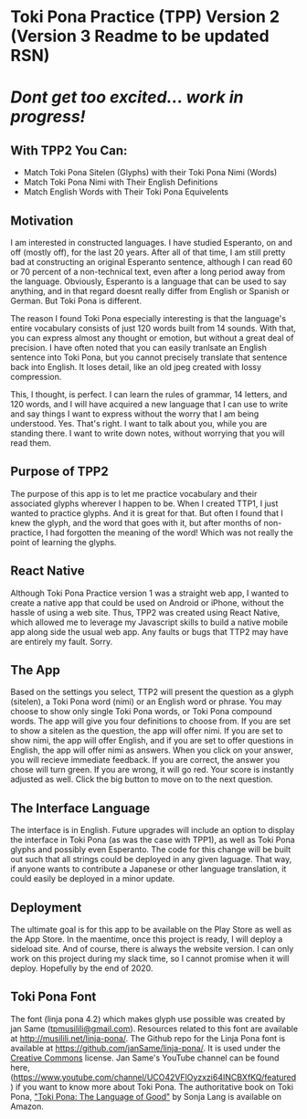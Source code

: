 # Toki Pona Practice (TPP) Version 2 (Version 3 Readme to be updated RSN)

# _Dont get too excited... work in progress!_

## With TPP2 You Can:

- Match Toki Pona Sitelen (Glyphs) with their Toki Pona Nimi (Words)
- Match Toki Pona Nimi with Their English Definitions
- Match English Words with Their Toki Pona Equivelents

## Motivation

I am interested in constructed languages. I have studied Esperanto, on and off (mostly off), for the last 20 years. After all of that time, I am still pretty bad at constructing an original Esperanto sentence, although I can read 60 or 70 percent of a non-technical text, even after a long period away from the language. Obviously, Esperanto is a language that can be used to say anything, and in that regard doesnt really differ from English or Spanish or German. But Toki Pona is different.

The reason I found Toki Pona especially interesting is that the language's entire vocabulary consists of just 120 words built from 14 sounds. With that, you can express almost any thought or emotion, but without a great deal of precision. I have often noted that you can easily tranlsate an English sentence into Toki Pona, but you cannot precisely translate that sentence back into English. It loses detail, like an old jpeg created with lossy compression.

This, I thought, is perfect. I can learn the rules of grammar, 14 letters, and 120 words, and I will have acquired a new language that I can use to write and say things I want to express without the worry that I am being understood. Yes. That's right. I want to talk about you, while you are standing there. I want to write down notes, without worrying that you will read them.

## Purpose of TPP2

The purpose of this app is to let me practice vocabulary and their associated glyphs wherever I happen to be. When I created TTP1, I just wanted to practice glyphs. And it is great for that. But often I found that I knew the glyph, and the word that goes with it, but after months of non-practice, I had forgotten the meaning of the word! Which was not really the point of learning the glyphs.

## React Native

Although Toki Pona Practice version 1 was a straight web app, I wanted to create a native app that could be used on Android or iPhone, without the hassle of using a web site. Thus, TPP2 was created using React Native, which allowed me to leverage my Javascript skills to build a native mobile app along side the usual web app. Any faults or bugs that TTP2 may have are entirely my fault. Sorry.

## The App

Based on the settings you select, TTP2 will present the question as a glyph (sitelen), a Toki Pona word (nimi) or an English word or phrase. You may choose to show only single Toki Pona words, or Toki Pona compound words. The app will give you four definitions to choose from. If you are set to show a sitelen as the question, the app will offer nimi. If you are set to show nimi, the app will offer English, and if you are set to offer questions in English, the app will offer nimi as answers. When you click on your answer, you will recieve immediate feedback. If you are correct, the answer you chose will turn green. If you are wrong, it will go red. Your score is instantly adjusted as well. Click the big button to move on to the next question.

## The Interface Language

The interface is in English. Future upgrades will include an option to display the interface in Toki Pona (as was the case with TPP1), as well as Toki Pona glyphs and possibly even Esperanto. The code for this change will be built out such that all strings could be deployed in any given laguage. That way, if anyone wants to contribute a Japanese or other language translation, it could easily be deployed in a minor update.

## Deployment

The ultimate goal is for this app to be available on the Play Store as well as the App Store. In the maentime, once this project is ready, I will deploy a sideload site. And of course, there is always the website version. I can only work on this project during my slack time, so I cannot promise when it will deploy. Hopefully by the end of 2020.

## Toki Pona Font

The font (linja pona 4.2) which makes glyph use possible was created by jan Same (tpmusilili@gmail.com). Resources related to this font are available at <http://musilili.net/linja-pona/>. The Github repo for the Linja Pona font is available at <https://github.com/janSame/linja-pona/>. It is used under the [Creative Commons](https://creativecommons.org/licenses/by/4.0/legalcode) license. Jan Same's YouTube channel can be found here, (<https://www.youtube.com/channel/UCO42VFlOyzxzi64INCBXfKQ/featured>) if you want to know more about Toki Pona. The authoritative book on Toki Pona, ["Toki Pona: The Language of Good"](https://amzn.to/2G1l6gd) by Sonja Lang is available on Amazon.

